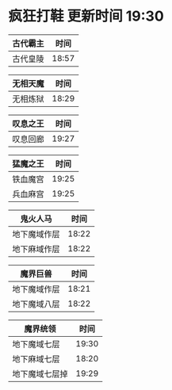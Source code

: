 # 疯狂打鞋 更新时间 19:30

| 古代霸主   | 时间    |
|--------|-------|
| 古代皇陵 | 18:57 |

| 无相天魔   | 时间    |
|--------|-------|
| 无相炼狱 | 18:29 |

| 叹息之王   | 时间    |
|--------|-------|
| 叹息回廊 | 19:27 |

| 猛魔之王   | 时间    |
|--------|-------|
| 铁血魔宫 | 19:25 |
| 兵血麻宫 | 19:25 |

| 鬼火人马   | 时间    |
|--------|-------|
| 地下魔域作层 | 18:22 |
| 地下麻域作层 | 18:22 |

| 魔界巨兽   | 时间    |
|--------|-------|
| 地下魔域作层 | 18:21 |
| 地下魔域八层 | 18:22 |

| 魔界统领   | 时间    |
|--------|-------|
| 地下魔域七层 | 19:30 |
| 地下麻域七层 | 18:20 |
| 地下魔域七层掉 | 19:29 |